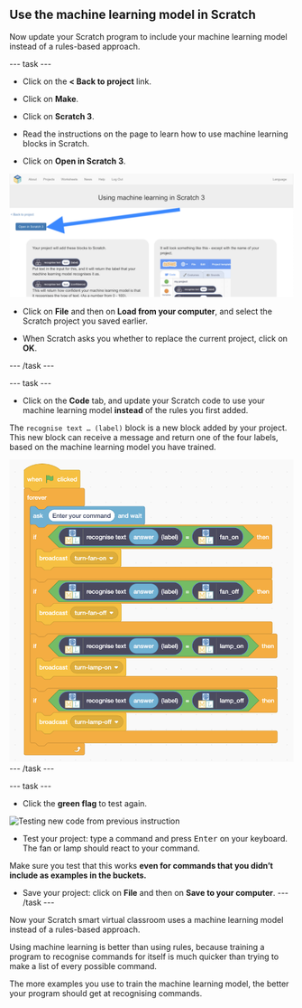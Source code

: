 ## Use the machine learning model in Scratch

Now update your Scratch program to include your machine learning model instead of a rules-based approach.

--- task ---
+ Click on the **< Back to project** link.

+ Click on **Make**.

+ Click on **Scratch 3**.

+ Read the instructions on the page to learn how to use machine learning blocks in Scratch.

+ Click on **Open in Scratch 3**.

![annotation pointing at Open in scratch 3 button](images/open-scratch-3-annotated.png)

+ Click on **File** and then on **Load from your computer**, and select the Scratch project you saved earlier.

+ When Scratch asks you whether to replace the current project, click on **OK**.

--- /task ---

--- task ---

+ Click on the **Code** tab, and update your Scratch code to use your machine learning model **instead** of the rules you first added.

The `recognise text … (label)` block is a new block added by your project. This new block can receive a message and return one of the four labels, based on the machine learning model you have trained.

![New scratch code including new machine learning blocks](images/code-new-blocks.png)
--- /task ---

--- task ---
+ Click the **green flag** to test again.

![Testing new code from previous instruction](images/test-with-new-blocks-annotated)

+ Test your project: type a command and press <kbd>Enter</kbd> on your keyboard. The fan or lamp should react to your command.

Make sure you test that this works **even for commands that you didn’t include as examples in the buckets.**

+ Save your project: click on **File** and then on **Save to your computer**.
--- /task ---

Now your Scratch smart virtual classroom uses a machine learning model instead of a rules-based approach.

Using machine learning is better than using rules, because training a program to recognise commands for itself is much quicker than trying to make a list of every possible command.

The more examples you use to train the machine learning model, the better your program should get at recognising commands.